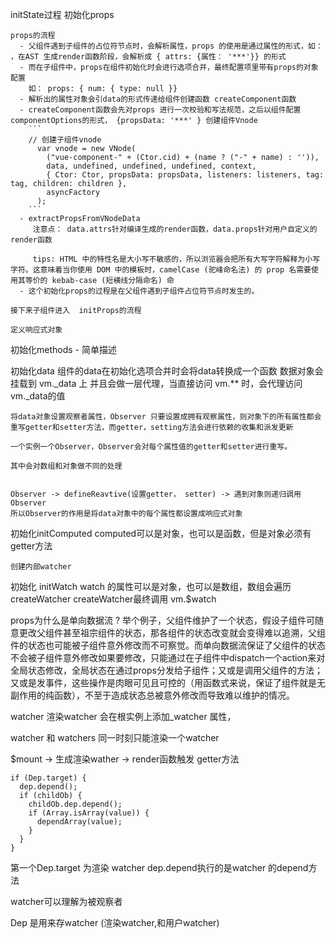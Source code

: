 initState过程
  初始化props

    props的流程
      - 父组件遇到子组件的占位符节点时，会解析属性，props 的使用是通过属性的形式，如： ，在AST 生成render函数阶段，会解析成 { attrs: {属性： '***'}} 的形式
      - 而在子组件中，props在组件初始化时会进行选项合并，最终配置项里带有props的对象配置
        如： props: { num: { type: null }}
      - 解析出的属性对象会引data的形式传递给组件创建函数 createComponent函数
      - createComponent函数会先对props 进行一次校验和写法规范，之后以组件配置componentOptions的形式， {propsData: '***' } 创建组件Vnode
        ```
        // 创建子组件vnode
          var vnode = new VNode(
            ("vue-component-" + (Ctor.cid) + (name ? ("-" + name) : '')),
            data, undefined, undefined, undefined, context,
            { Ctor: Ctor, propsData: propsData, listeners: listeners, tag: tag, children: children },
            asyncFactory
          );
        ```
      - extractPropsFromVNodeData 
         注意点： data.attrs针对编译生成的render函数，data.props针对用户自定义的render函数

         tips: HTML 中的特性名是大小写不敏感的，所以浏览器会把所有大写字符解释为小写字符。这意味着当你使用 DOM 中的模板时，camelCase (驼峰命名法) 的 prop 名需要使用其等价的 kebab-case (短横线分隔命名) 命
      - 这个初始化props的过程是在父组件遇到子组件占位符节点时发生的。
    
    接下来子组件进入  initProps的流程

    定义响应式对象

  

  初始化methods  - 简单描述

  初始化data
    组件的data在初始化选项合并时会将data转换成一个函数
    数据对象会挂载到 vm._data 上
    并且会做一层代理，当直接访问 vm.** 时，会代理访问vm._data的值

    将data对象设置观察者属性，Observer 只要设置成拥有观察属性，则对象下的所有属性都会重写getter和setter方法，而getter，setting方法会进行依赖的收集和派发更新
  
    一个实例一个Observer，Observer会对每个属性值的getter和setter进行重写。

    其中会对数组和对象做不同的处理


    Observer -> defineReavtive(设置getter， setter) -> 遇到对象则递归调用Observer
    所以Observer的作用是将data对象中的每个属性都设置成响应式对象

  
  
  初始化initComputed
    computed可以是对象，也可以是函数，但是对象必须有getter方法

    创建内部watcher

  
  初始化 initWatch
    watch 的属性可以是对象，也可以是数组，数组会遍历createWatcher
    createWatcher最终调用 vm.$watch
  


  
  props为什么是单向数据流 ?
      举个例子，父组件维护了一个状态，假设子组件可随意更改父组件甚至祖宗组件的状态，那各组件的状态改变就会变得难以追溯，父组件的状态也可能被子组件意外修改而不可察觉。而单向数据流保证了父组件的状态不会被子组件意外修改如果要修改，只能通过在子组件中dispatch一个action来对全局状态修改，全局状态在通过props分发给子组件；又或是调用父组件的方法；又或是发事件，这些操作是肉眼可见且可控的（用函数式来说，保证了组件就是无副作用的纯函数），不至于造成状态总被意外修改而导致难以维护的情况。




watcher 
  渲染watcher 会在根实例上添加_watcher 属性，

  watcher 和 watchers
同一时刻只能渲染一个watcher


$mount -> 生成渲染wather -> render函数触发 getter方法

```
if (Dep.target) {
  dep.depend();
  if (childOb) {
    childOb.dep.depend();
    if (Array.isArray(value)) {
      dependArray(value);
    }
  }
}
```

第一个Dep.target 为渲染 watcher
dep.depend执行的是watcher 的depend方法

watcher可以理解为被观察者


Dep 是用来存watcher (渲染watcher,和用户watcher)